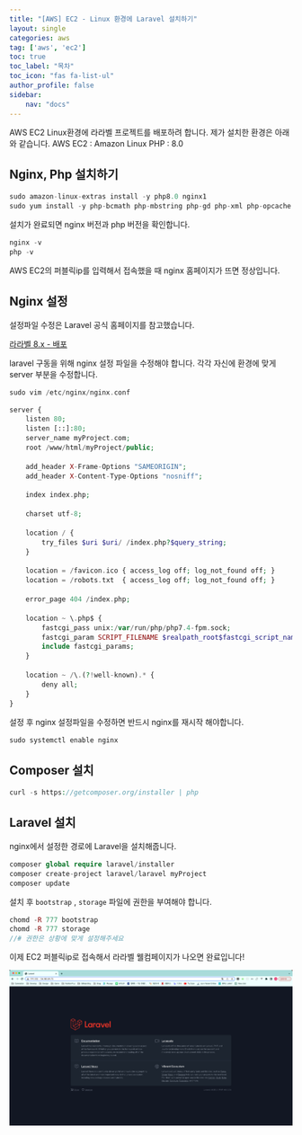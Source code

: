 ```yaml
---
title: "[AWS] EC2 - Linux 환경에 Laravel 설치하기"
layout: single
categories: aws
tag: ['aws', 'ec2']
toc: true
toc_label: "목차"
toc_icon: "fas fa-list-ul"
author_profile: false
sidebar:
    nav: "docs"
---
```


AWS EC2 Linux환경에 라라벨 프로젝트를 배포하려 합니다. 제가 설치한 환경은 아래와 같습니다.
AWS EC2       : Amazon Linux
PHP                : 8.0

## Nginx, Php 설치하기

```php
sudo amazon-linux-extras install -y php8.0 nginx1
sudo yum install -y php-bcmath php-mbstring php-gd php-xml php-opcache php-zip
```

설치가 완료되면 nginx 버전과 php 버전을 확인합니다.

```php
nginx -v
php -v
```

AWS EC2의 퍼블릭ip를 입력해서 접속했을 때 nginx 홈페이지가 뜨면 정상입니다.

## Nginx 설정

설정파일 수정은 Laravel 공식 홈페이지를 참고했습니다.

[라라벨 8.x - 배포](https://laravel.kr/docs/8.x/deployment)

laravel 구동을 위해 nginx 설정 파일을 수정해야 합니다.
각각 자신에 환경에 맞게 server 부분을 수정합니다.

```php
sudo vim /etc/nginx/nginx.conf
```

```php
server {
    listen 80;
    listen [::]:80;
    server_name myProject.com;
    root /www/html/myProject/public;

    add_header X-Frame-Options "SAMEORIGIN";
    add_header X-Content-Type-Options "nosniff";

    index index.php;

    charset utf-8;

    location / {
        try_files $uri $uri/ /index.php?$query_string;
    }

    location = /favicon.ico { access_log off; log_not_found off; }
    location = /robots.txt  { access_log off; log_not_found off; }

    error_page 404 /index.php;

    location ~ \.php$ {
        fastcgi_pass unix:/var/run/php/php7.4-fpm.sock;
        fastcgi_param SCRIPT_FILENAME $realpath_root$fastcgi_script_name;
        include fastcgi_params;
    }

    location ~ /\.(?!well-known).* {
        deny all;
    }
}
```

설정 후 nginx 설정파일을 수정하면 반드시 nginx를 재시작 해야합니다.

```php
sudo systemctl enable nginx
```

## Composer 설치

```php
curl -s https://getcomposer.org/installer | php
```

## Laravel 설치

nginx에서 설정한 경로에 Laravel을 설치해줍니다.

```php
composer global require laravel/installer
composer create-project laravel/laravel myProject
composer update
```

설치 후 `bootstrap` , `storage` 파일에 권한을 부여해야 합니다.

```php
chomd -R 777 bootstrap
chomd -R 777 storage
//# 권한은 상황에 맞게 설정해주세요
```

이제 EC2 퍼블릭ip로 접속해서 라라벨 웰컴페이지가 나오면 완료입니다!

![스크린샷 2023-02-03 오후 8.20.27.png](/assets/images/aws/ec2/aws_ec2_15.png)
